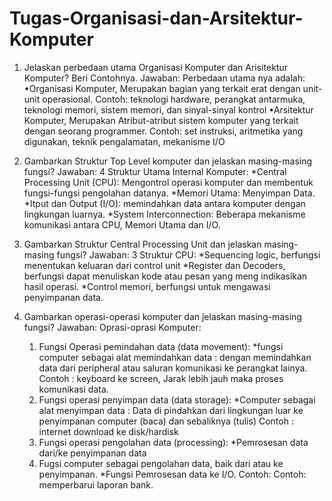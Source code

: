 # Tugas-Organisasi-dan-Arsitektur-Komputer

1. Jelaskan perbedaan utama Organisasi Komputer dan Arisitektur Komputer? Beri Contohnya.
Jawaban:
   Perbedaan utama nya adalah:
   •Organisasi Komputer, Merupakan bagian yang terkait erat dengan unit-unit operasional.
     Contoh: teknologi hardware, perangkat antarmuka, teknologi memori, sistem memori, dan sinyal-sinyal kontrol
   •Arsitektur Komputer, Merupakan Atribut-atribut sistem komputer yang terkait dengan seorang programmer.
     Contoh: set instruksi, aritmetika yang digunakan, teknik pengalamatan, mekanisme I/O


2. Gambarkan Struktur Top Level komputer dan jelaskan masing-masing fungsi?
Jawaban:
    4 Struktur Utama Internal Komputer:
*Central Processing Unit (CPU): Mengontrol operasi komputer dan membentuk fungsi-fungsi pengolahan datanya.
*Memori Utama: Menyimpan Data.
*Itput dan Output (I/O): memindahkan data antara komputer dengan lingkungan luarnya.
*System Interconnection: Beberapa mekanisme komunikasi antara CPU, Memori Utama dan I/O.


3. Gambarkan Struktur Central Processing Unit dan jelaskan masing-masing fungsi?
Jawaban:
    3 Struktur CPU:
*Sequencing logic, berfungsi menentukan keluaran dari control unit
*Register dan Decoders, berfungsi dapat menuliskan kode atau pesan yang meng indikasikan hasil operasi.
*Control memori, berfungsi untuk mengawasi penyimpanan data.


4. Gambarkan operasi-operasi komputer dan jelaskan masing-masing fungsi?
Jawaban:
Oprasi-oprasi Komputer:
   1. Fungsi Operasi pemindahan data (data movement):
*fungsi computer sebagai alat memindahkan data : dengan memindahkan data dari peripheral atau saluran komunikasi ke perangkat lainya.
Contoh : keyboard ke screen, Jarak lebih jauh maka proses komunikasi data.
   2. Fungsi operasi penyimpan data (data storage):
*Computer sebagai alat menyimpan data :
Data di pindahkan dari lingkungan luar ke penyimpanan computer (baca) dan sebaliknya (tulis)
Contoh : internet download ke disk/hardisk
   3. Fungsi operasi pengolahan data (processing):
*Pemrosesan data dari/ke penyimpanan data
   4. Fugsi computer sebagai pengolahan data, baik dari atau ke penyimpanan.
*Fungsi Pemrosesan data ke I/O.
Contoh: Contoh: memperbarui laporan bank.

